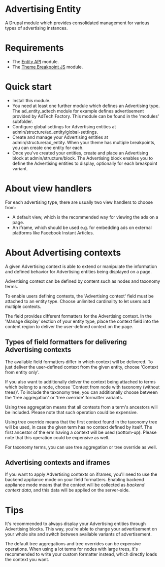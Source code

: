 # Advertising Entity

A Drupal module which provides consolidated management for various types of
advertising instances.

# Requirements

- The <a href="https://www.drupal.org/project/entity">Entity API</a> module.
- The <a href="https://github.com/BurdaMagazinOrg/module-theme_breakpoints_js">
Theme Breakpoint JS</a> module.

# Quick start

- Install this module.
- You need at least one further module which defines an Advertising type.
  The ad_entity_adtech module for example defines advertisement provided by
  AdTech Factory. This module can be found in the 'modules' subfolder. 
- Configure global settings for Advertising entities
  at admin/structure/ad_entity/global-settings.
- Create and manage your Advertising entities at admin/structure/ad_entity.
  When your theme has multiple breakpoints, you can create one entity for each.
- Once you've created your entities, create and place an Advertising block at
  admin/structure/block. The Advertising block enables you to define the
  Advertising entities to display, optionally for each breakpoint variant.

# About view handlers

For each advertising type, there are usually two view handlers to choose from:
 - A default view, which is the recommended way for viewing the ads on a page.
 - An iframe, which should be used e.g. for embedding ads on external platforms
   like Facebook Instant Articles.

# About Advertising contexts

A given Advertising context is able to extend or manipulate the information and
defined behavior for Advertising entities being displayed on a page.

Advertising context can be defined by content such as nodes and taxonomy terms.

To enable users defining contexts, the 'Advertising context' field must be
attached to an entity type. Choose unlimited cardinality to let users add
multiple contexts.

The field provides different formatters for the Advertising context.
In the 'Manage display' section of your entity type, place the context field
into the content region to deliver the user-defined context on the page.

## Types of field formatters for delivering Advertising contexts

The available field formatters differ in which context will be delivered.
To just deliver the user-defined context from the given entity,
choose 'Context from entity only'.

If you also want to additionally deliver the context
being attached to terms which belong to a node, choose
'Context from node with taxonomy (without trees)'. To include the taxonomy tree,
you can additionally choose between the 'tree aggregation'
or 'tree override' formatter variants.

Using tree aggregation means that all contexts from a term's ancestors
will be included. Please note that such operation could be expensive.

Using tree override means that the first context found in the taxonomy tree
will be used, in case the given term has no context defined by itself.
The first ancestor of the erm having a context will be used (bottom-up).
Please note that this operation could be expensive as well.

For taxonomy terms, you can use tree aggregation or tree override as well.

## Advertising contexts and iframes

If you want to apply Advertising contexts on iframes,
you'll need to use the backend appliance mode on your field formatters.
Enabling backend appliance mode means that the context will be collected as
<em>backend context data</em>, and this data will be applied on the server-side.

# Tips

It's recommended to always display your Advertising entities through
Advertising blocks. This way, you're able to change your advertisement
on your whole site and switch between available variants of advertisement.

The default tree aggregations and tree overrides can be expensive operations.
When using a lot terms for nodes with large trees, it's recommended to
write your custom formatter instead, which directly loads the context you want.
